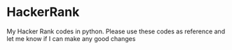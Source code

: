 # HackerRank
My Hacker Rank codes in python.
Please use these codes as reference and let me know if I can make any good changes
